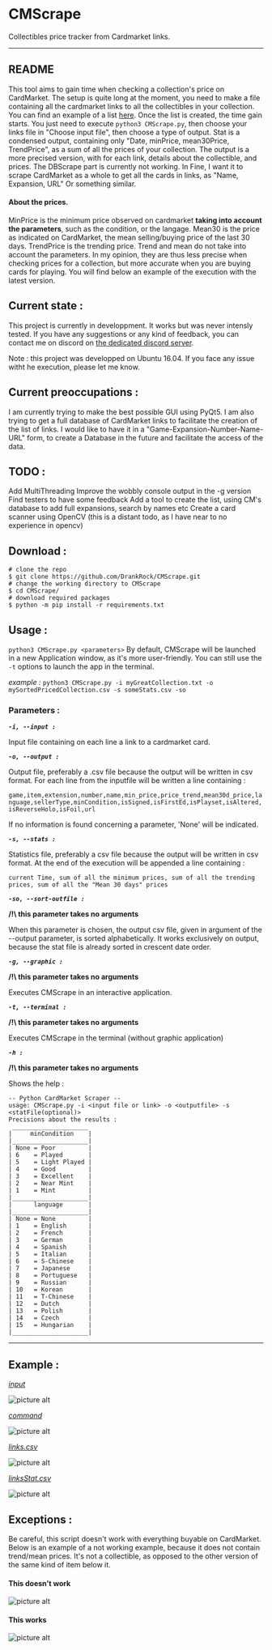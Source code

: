 # CMScrape
Collectibles price tracker from Cardmarket links.

---
## README
This tool aims to gain time when checking a collection's price on CardMarket. The setup is quite long at the moment, you need to make a file containing all the cardmarket links to all the collectibles in your collection. You can find an example of a list [here](https://github.com/DrankRock/CMScrape/blob/main/CMScrape/myCards.txt). Once the list is created, the time gain starts. You just need to execute `python3 CMScrape.py`, then choose your links file in "Choose input file", then choose a type of output. Stat is a condensed output, containing only "Date, minPrice, mean30Price, TrendPrice", as a sum of all the prices of your collection. The output is a more precised version, with for each link, details about the collectible, and prices.
The DBScrape part is currently not working. In Fine, I want it to scrape CardMarket as a whole to get all the cards in links, as 
"Name, Expansion, URL"
Or something similar.

#### About the prices. 
MinPrice is the minimum price observed on cardmarket **taking into account the parameters**, such as the condition, or the langage.
Mean30 is the price as indicated on CardMarket, the mean selling/buying price of the last 30 days.
TrendPrice is the trending price.
Trend and mean do not take into account the parameters. In my opinion, they are thus less precise when checking prices for a collection, but more accurate when you are buying cards for playing. 
You will find below an example of the execution with the latest version.

## Current state :
This project is currently in developpment. It works but was never intensly tested.
If you have any suggestions or any kind of feedback, you can contact me on discord on [the dedicated discord server](https://discord.gg/UR3R5C5Ehn).

Note : this project was developped on Ubuntu 16.04. If you face any issue witht he execution, please let me know.

## Current preoccupations :
I am currently trying to make the best possible GUI using PyQt5. I am also trying to get a full database of CardMarket links to facilitate the creation of the list of links. I would like to have it in a "Game-Expansion-Number-Name-URL" form, to create a Database in the future and facilitate the access of the data. 

## TODO :
Add MultiThreading
Improve the wobbly console output in the -g version
Find testers to have some feedback
Add a tool to create the list, using CM's database to add full expansions, search by names etc
Create a card scanner using OpenCV (this is a distant todo, as I have near to no experience in opencv)

## Download :
```shell
# clone the repo
$ git clone https://github.com/DrankRock/CMScrape.git
# change the working directory to CMScrape
$ cd CMScrape/
# download required packages
$ python -m pip install -r requirements.txt
```

## Usage :
`python3 CMScrape.py <parameters>`
By default, CMScrape will be launched in a new Application window, as it's more user-friendly. You can still use the `-t` options to launch the app in the terminal.

*example :*
`python3 CMScrape.py -i myGreatCollection.txt -o mySortedPricedCollection.csv -s someStats.csv -so`

### Parameters :
***`-i, --input :`***

Input file containing on each line a link to a cardmarket card. 

***`-o, --output :`***

Output file, preferably a .csv file because the output will be written in csv format. For each line from the inputfile will be written a line containing :

`game,item,extension,number,name,min_price,price_trend,mean30d_price,language,sellerType,minCondition,isSigned,isFirstEd,isPlayset,isAltered,isReverseHolo,isFoil,url`

If no information is found concerning a parameter, 'None' will be indicated.


***`-s, --stats :`***

Statistics file, preferably a csv file because the output will be written in csv format. At the end of the execution will be appended a line containing :

`current Time, sum of all the minimum prices, sum of all the trending prices, sum of all the "Mean 30 days" prices`

***`-so, --sort-outfile :`***

**/!\ this parameter takes no arguments**

When this parameter is chosen, the output csv file, given in argument of the --output parameter, is sorted alphabetically. It works exclusively on output, because the stat file is already sorted in crescent date order.

***`-g, --graphic :`***

**/!\ this parameter takes no arguments**

Executes CMScrape in an interactive application.


***`-t, --terminal :`***

**/!\ this parameter takes no arguments**

Executes CMScrape in the terminal (without graphic application)


***`-h :`***

**/!\ this parameter takes no arguments**

Shows the help :
```
-- Python CardMarket Scraper --
usage: CMScrape.py -i <input file or link> -o <outputfile> -s <statFile(optional)>
Precisions about the results :
 _____________________
|     minCondition    |
|_____________________|
| None = Poor         |
| 6    = Played       |
| 5    = Light Played |
| 4    = Good         |
| 3    = Excellent    |
| 2    = Near Mint    |
| 1    = Mint         |
|_____________________|
|      language       |
|_____________________|
| None = None         |
| 1    = English      |
| 2    = French       |
| 3    = German       |
| 4    = Spanish      |
| 5    = Italian      |
| 6    = S-Chinese    |
| 7    = Japanese     |
| 8    = Portuguese   |
| 9    = Russian      |
| 10   = Korean       |
| 11   = T-Chinese    |
| 12   = Dutch        |
| 13   = Polish       |
| 14   = Czech        |
| 15   = Hungarian    |
|_____________________|
```

---
## Example :
<ins>*input*</ins>

![picture alt](https://github.com/DrankRock/PokeScraper/blob/main/gitRessources/Screenshot%20from%202021-11-20%2019-00-58.png "links.txt")

<ins>*command*</ins>

![picture alt](https://github.com/DrankRock/PokeScraper/blob/main/gitRessources/Screenshot%20from%202021-11-20%2019-03-22.png "command")

<ins>*links.csv*</ins>

![picture alt](https://github.com/DrankRock/PokeScraper/blob/main/gitRessources/Screenshot%20from%202021-11-20%2019-05-10.png "links.csv")

<ins>*linksStat.csv*</ins>

![picture alt](https://github.com/DrankRock/PokeScraper/blob/main/gitRessources/Screenshot%20from%202021-11-20%2019-05-50.png "linksStat.csv")

## Exceptions :
Be careful, this script doesn't work with everything buyable on CardMarket.
Below is an example of a not working example, because it does not contain trend/mean prices. It's not a collectible, as opposed to the other version of the same kind of item below it.

#### This doesn't work
![picture alt](https://github.com/DrankRock/CMScrape/blob/main/gitRessources/doesntWork.png "doesntWorkExample")

#### This works
![picture alt](https://github.com/DrankRock/CMScrape/blob/main/gitRessources/works.png "workingExample")
